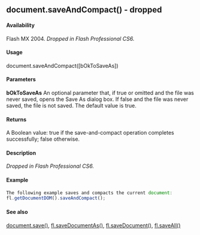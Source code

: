 ## document.saveAndCompact() - dropped

#### Availability

Flash MX 2004. *Dropped in Flash Professional CS6.*

#### Usage

document.saveAndCompact(\[bOkToSaveAs\])

#### Parameters

**bOkToSaveAs** An optional parameter that, if true or omitted and the file was never saved, opens the Save As dialog box. If false and the file was never saved, the file is not saved. The default value is true.

#### Returns

A Boolean value: true if the save-and-compact operation completes successfully; false otherwise.

#### Description

*Dropped in Flash Professional CS6.*

#### Example

```javascript
The following example saves and compacts the current document:
fl.getDocumentDOM().saveAndCompact();

```
#### See also

[document.save()](#!wielmic/developers-animatesdk-docs/test/Document_object/docum370.md), [fl.saveDocumentAs()](#!wielmic/developers-animatesdk-docs/test/flash_object_(fl)/fl65.md), [fl.saveDocument()](#!wielmic/developers-animatesdk-docs/test/flash_object_(fl)/fl64.md), [fl.saveAll()](#!wielmic/developers-animatesdk-docs/test/flash_object_(fl)/fl63.md)
